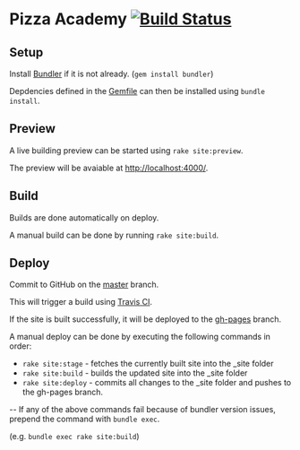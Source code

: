 # Pizza Academy [![Build Status](https://travis-ci.org/absolute413/PizzaAcademy-Preview.svg?branch=master)](https://travis-ci.org/absolute413/PizzaAcademy-Preview)




## Setup
Install [Bundler](http://bundler.io/) if it is not already. (```gem install bundler```)

Depdencies defined in the [Gemfile](Gemfile) can then be installed using ```bundle install```.




## Preview
A live building preview can be started using ```rake site:preview```.

The preview will be avaiable at [http://localhost:4000/](http://localhost:4000/).




## Build
Builds are done automatically on deploy.

A manual build can be done by running ```rake site:build```.




## Deploy
Commit to GitHub on the [master](tree/master) branch.

This will trigger a build using [Travis CI](https://travis-ci.org).

If the site is built successfully, it will be deployed to the [gh-pages](tree/gh-pages) branch.

A manual deploy can be done by executing the following commands in order:
* ```rake site:stage```  - fetches the currently built site into the _site folder
* ```rake site:build```  - builds the updated site into the _site folder
* ```rake site:deploy``` - commits all changes to the _site folder and pushes to the gh-pages branch.




--
If any of the above commands fail because of bundler version issues, prepend the command with ```bundle exec```.

(e.g. ```bundle exec rake site:build```)
